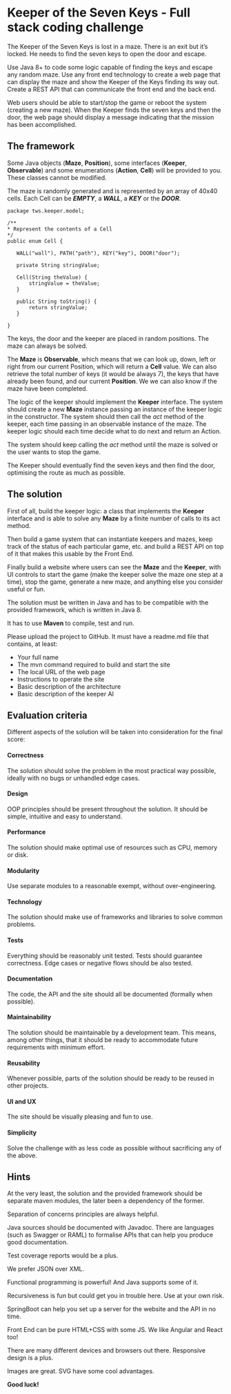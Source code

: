 # Keeper of the Seven Keys - Full stack coding challenge

The Keeper of the Seven Keys is lost in a maze. There is an exit but it’s locked. He needs to find the seven keys to open the door and escape.

Use Java 8+ to code some logic capable of finding the keys and escape any random maze. Use any front end technology to create a web page that can display the maze and show the Keeper of the Keys finding its way out. Create a REST API that can communicate the front end and the back end.

Web users should be able to start/stop the game or reboot the system (creating a new maze). When the Keeper finds the seven keys and then the door, the web page should display a message indicating that the mission has been accomplished. 

## The framework

Some Java objects (**Maze**, **Position**), some interfaces (**Keeper**, **Observable**) and some enumerations (**Action**, **Cell**) will be provided to you. These classes cannot be modified.

The maze is randomly generated and is represented by an array of 40x40 cells. Each Cell can be ***EMPTY***, a ***WALL***, a ***KEY*** or the ***DOOR***.

 ``` [language]
package tws.keeper.model;

/**
 * Represent the contents of a Cell
 */
public enum Cell {

    WALL("wall"), PATH("path"), KEY("key"), DOOR("door");

    private String stringValue;

    Cell(String theValue) {
        stringValue = theValue;
    }

    public String toString() {
        return stringValue;
    }

}
```

The keys, the door and the keeper are placed in random positions. The maze can always be solved.

The **Maze** is **Observable**, which means that we can look up, down, left or right from our current Position, which will return a **Cell** value. We can also retrieve the total number of keys (it would be always 7), the keys that have already been found, and our current **Position**. We we can also know if the maze have been completed.

The logic of the keeper should implement the **Keeper** interface. The system should create a new **Maze** instance passing an instance of the keeper logic in the constructor. The system should then call the *act* method of the keeper, each time passing in an observable instance of the maze. The keeper logic should each time decide what to do next and return an Action. 

The system should keep calling the *act* method until the maze is solved or the user wants to stop the game.

The Keeper should eventually find the seven keys and then find the door, optimising the route as much as possible.

## The solution

First of all, build the keeper logic: a class that implements the **Keeper** interface and is able to solve any **Maze** by a finite number of calls to its act method.

Then build a game system that can instantiate keepers and mazes, keep track of the status of each particular game, etc. and build a REST API on top of it that makes this usable by the Front End.

Finally build a website where users can see the **Maze** and the **Keeper**, with UI controls to start the game (make the keeper solve the maze one step at a time), stop the game, generate a new maze, and anything else you consider useful or fun.

The solution must be written in Java and has to be compatible with the provided framework, which is written in Java 8.

It has to use **Maven** to compile, test and run.

Please upload the project to GitHub. It must have a readme.md file  that contains, at least:

* Your full name
* The mvn command required to build and start the site
* The local URL of the web page
* Instructions to operate the site
* Basic description of the architecture
* Basic description of the keeper AI

## Evaluation criteria

Different aspects of the solution will be taken into consideration for the final score:
#### Correctness 
The solution should solve the problem in the most practical way possible, ideally with no bugs or unhandled edge cases.
#### Design
OOP principles should be present throughout the solution. It should be simple, intuitive and easy to understand.
#### Performance
The solution should make optimal use of resources such as CPU, memory or disk.
#### Modularity
Use separate modules to a reasonable exempt, without over-engineering.
#### Technology
The solution should make use of frameworks and libraries to solve common problems. 
#### Tests
Everything should be reasonably unit tested. Tests should guarantee correctness. Edge cases or negative flows should be also tested.
#### Documentation
The code, the API and the site should all be documented (formally when possible).
#### Maintainability
The solution should be maintainable by a development team. This means, among other things, that it should be ready to accommodate future requirements with minimum effort.
#### Reusability
Whenever possible, parts of the solution should be ready to be reused in other projects. 
#### UI and UX
The site should be visually pleasing and fun to use.
#### Simplicity
Solve the challenge with as less code as possible without sacrificing any of the above.

## Hints

At the very least, the solution and the provided framework should be separate maven modules, the later been a dependency of the former.

Separation of concerns principles are always helpful.

Java sources should be documented with Javadoc. There are languages (such as Swagger or RAML) to formalise APIs that can help you produce good documentation.

Test coverage reports would be a plus.

We prefer JSON over XML.

Functional programming is powerful! And Java supports some of it.

Recursiveness is fun but could get you in trouble here. Use at your own risk.

SpringBoot can help you set up a server for the website and the API in no time.

Front End can be pure HTML+CSS with some JS. We like Angular and React too!

There are many different devices and browsers out there. Responsive design is a plus.

Images are great. SVG have some cool advantages.

**Good luck!**

